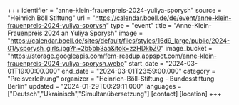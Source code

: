 +++
identifier = "anne-klein-frauenpreis-2024-yuliya-sporysh"
source = "Heinrich Böll Stiftung"
url = "https://calendar.boell.de/de/event/anne-klein-frauenpreis-2024-yuliya-sporysh"
type = "event"
title = "Anne-Klein-Frauenpreis 2024 an Yuliya Sporysh"
image = "https://calendar.boell.de/sites/default/files/styles/16d9_large/public/2024-01/ysporysh_girls.jpg?h=2b5bb3aa&itok=zzHDkbZ0"
image_bucket = "https://storage.googleapis.com/fem-readup.appspot.com/anne-klein-frauenpreis-2024-yuliya-sporysh.webp"
start_date = "2024-03-01T19:00:00.000"
end_date = "2024-03-01T23:59:00.000"
category = "Preisverleihung"
organizer = "Heinrich-Böll-Stiftung - Bundesstiftung Berlin"
updated = "2024-01-29T00:29:11.000"
languages = ["Deutsch","Ukrainisch","Simultanübersetzung"]
[contact]
[location]
+++
